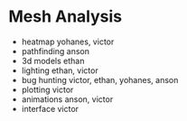 # Mesh Analysis

- heatmap yohanes, victor
- pathfinding anson
- 3d models ethan
- lighting ethan, victor
- bug hunting victor, ethan, yohanes, anson
- plotting victor
- animations anson, victor
- interface victor

